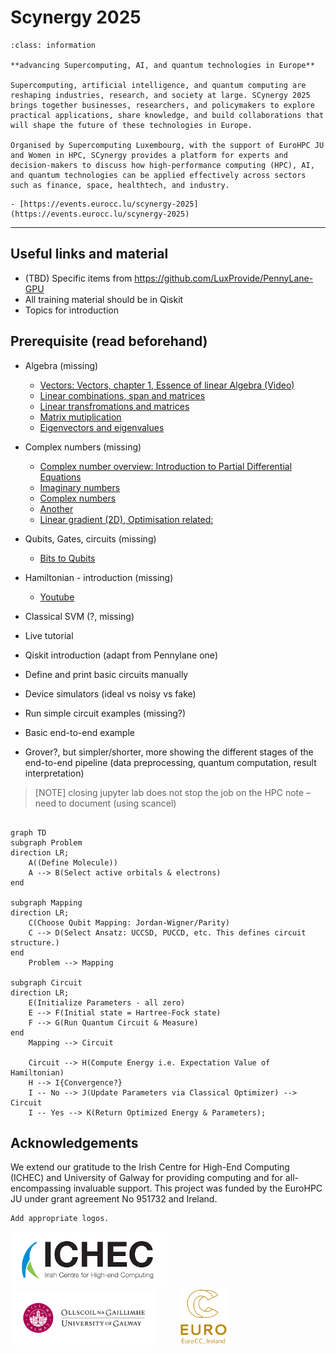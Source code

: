# Scynergy 2025


```{admonition} Welcome to SCynergy 2025 workshop!
:class: information

**advancing Supercomputing, AI, and quantum technologies in Europe**

Supercomputing, artificial intelligence, and quantum computing are reshaping industries, research, and society at large. SCynergy 2025 brings together businesses, researchers, and policymakers to explore practical applications, share knowledge, and build collaborations that will shape the future of these technologies in Europe. 

Organised by Supercomputing Luxembourg, with the support of EuroHPC JU and Women in HPC, SCynergy provides a platform for experts and decision-makers to discuss how high-performance computing (HPC), AI, and quantum technologies can be applied effectively across sectors such as finance, space, healthtech, and industry. 
```

```{card} See the Official program at the website:
- [https://events.eurocc.lu/scynergy-2025](https://events.eurocc.lu/scynergy-2025)

```

---


## Useful links and material
- (TBD) Specific items from https://github.com/LuxProvide/PennyLane-GPU 
- All training material should be in Qiskit
- Topics for introduction

## Prerequisite (read beforehand)

- Algebra (missing)
    - [Vectors: Vectors, chapter 1, Essence of linear Algebra (Video)](https://youtu.be/fNk_zzaMoSs?si=YgNzHf28LbB4xiyA)
    - [Linear combinations, span and matrices](https://www.youtube.com/watch?v=k7RM-ot2NWYlist=PLZHQObOWTQDPD3MizzM2xVFitgF8hE_ab&index=2)
    - [Linear transfromations and matrices](https://www.youtube.com/watch?v=kYB8IZa5AuElist=PLZHQObOWTQDPD3MizzM2xVFitgF8hE_ab&index=3)
    - [Matrix mutiplication](https://www.youtube.com/watch?v=XkY2DOUCWMU&list=PLZHQObOWTQDPD3MizzM2xVFitgF8hE_ab&index=4)
    - [Eigenvectors and eigenvalues](https://www.youtube.com/watch?v=PFDu9oVAE-g&list=PLZHQObOWTQDPD3MizzM2xVFitgF8hE_ab&index=14)
- Complex numbers (missing)
    - [Complex number overview: Introduction to Partial Differential Equations](https://math.libretexts.org/Bookshelves/Differential_Equations/Introduction_to_Partial_Differential_Equations_(Herman)/08%3A_Complex_Representations_of_Functions/8.02%3A_Complex_Numbers)
    - [Imaginary numbers](https://www.youtube.com/watch?v=hqr1DtXXHpY&list=PLHJcI57De8cp_iiPlKUDhNOexGCQYkxL3)
    - [Complex numbers](https://www.youtube.com/watch?v=bmsapLZM2Uo&list=PLHJcI57De8cp_iiPlKUDhNOexGCQYkxL3&index=2)
    - [Another](https://www.youtube.com/watch?v=V7mECV0M1ys&list=PLHJcI57De8cp_iiPlKUDhNOexGCQYkxL3&index=5)
    - [Linear gradient (2D), Optimisation related:](http://www.cedar.buffalo.edu/~srihari/CSE676/4.2%20Gradient-based%20Optimization.pdf)

- Qubits, Gates, circuits (missing)
    - [Bits to Qubits](https://ichec.github.io/ct4106/lecture-03/from-bits-to-qubits.html)
- Hamiltonian - introduction (missing)
    - [Youtube](https://www.youtube.com/watch?v=BusR0WQ_Gxo)
- Classical SVM (?, missing)
- Live tutorial
- Qiskit introduction (adapt from Pennylane one)
- Define and print basic circuits manually
- Device simulators (ideal vs noisy vs fake)
- Run simple circuit examples (missing?)
- Basic end-to-end example
- Grover?, but simpler/shorter, more showing the different stages of the end-to-end pipeline (data preprocessing, quantum computation, result interpretation)

> [NOTE] closing jupyter lab does not stop the job on the HPC note – need to document (using scancel)

```{mermaid}

graph TD
subgraph Problem
direction LR;
    A((Define Molecule))
    A --> B(Select active orbitals & electrons)
end
    
subgraph Mapping
direction LR;
    C(Choose Qubit Mapping: Jordan-Wigner/Parity)
    C --> D(Select Ansatz: UCCSD, PUCCD, etc. This defines circuit structure.)
end
    Problem --> Mapping
    
subgraph Circuit
direction LR;
    E(Initialize Parameters - all zero)
    E --> F(Initial state = Hartree-Fock state)
    F --> G(Run Quantum Circuit & Measure)
end
    Mapping --> Circuit
    
    Circuit --> H(Compute Energy i.e. Expectation Value of Hamiltonian)
    H --> I{Convergence?}
    I -- No --> J(Update Parameters via Classical Optimizer) --> Circuit
    I -- Yes --> K(Return Optimized Energy & Parameters);
```

## Acknowledgements

We extend our gratitude to the Irish Centre for High-End Computing (ICHEC) and University of Galway for providing computing and for all-encompassing invaluable support. This project was funded by the EuroHPC JU under grant agreement No 951732 and Ireland.

```{warning}
Add appropriate logos.
```

<div>
  <img src="images/ICHEC.png" width="250" style="display: inline-block; margin-right: 30px;">
  <img src="images/UoG_.png" width="235" style="display: inline-block; margin-right: 30px;">
  <img src="images/EuroCC-Ireland.png" width="80" style="display: inline-block;">
</div>